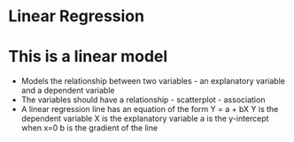 # Linear Regression

# This is a linear model
 - Models the relationship between two variables - an explanatory variable and a dependent variable
 - The variables should have a relationship - scatterplot - association
 - A linear regression line has an equation of the form Y = a + bX
      Y is the dependent variable
      X is the explanatory variable
      a is the y-intercept when x=0
      b is the gradient of the line
